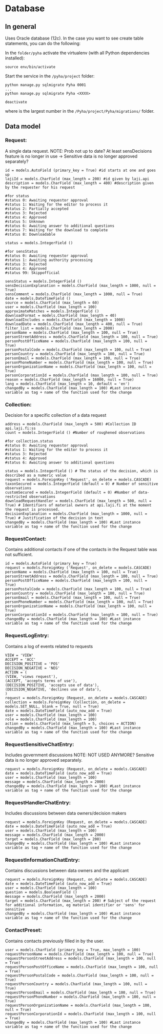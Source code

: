 # Database

## In general

Uses Oracle database (12c).
In the case you want to see create table statements, you can do the following:

In the `folder/pyha` activate the virtualenv (with all Python dependencies installed):

```shell
source env/bin/activate
```

Start the service in the `/pyha/project` folder:

```shell
python manage.py sqlmigrate Pyha 0001
...
python manage.py sqlmigrate Pyha <XXXX>

deactivate
```

where <XXXX> is the largest number in the `/Pyha/project/Pyha/migrations/` folder.



## Data model

### Request:
A single data request.
NOTE: Prob not up to date? At least sensDecisions feature is no longer in use -> Sensitive data is no longer approved separately?

```
id = models.AutoField (primary_key = True) #id starts at one and goes up
lajiId = models.CharField (max_length = 200) #id given by laji.api
description = models.CharField (max_length = 400) #description given by the requester for his request

#for status
#status 0: Awaiting requestor approval
#status 1: Waiting for the editor to process it
#status 2: Partially accepted
#status 3: Rejected
#status 4: Approved
#status 5: Unknown
#status 6: Awaiting answer to additional questions
#status 7: Waiting for the download to complete
#status 8: Downloadable

status = models.IntegerField ()

#for sensStatus
#status 0: Awaiting requestor approval
#status 1: Awaiting authority processing
#status 3: Rejected
#status 4: Approved
#status 99: Skippofficial

sensStatus = models.IntegerField ()
sensDecisionExplanation = models.CharField (max_length = 1000, null = True)
sensComment = models.CharField (max_length = 1000, null = True)
date = models.DateTimeField ()
source = models.CharField (max_length = 60)
user = models.CharField (max_length = 100)
approximateMatches = models.IntegerField ()
downloadFormat = models.CharField (max_length = 40)
downloadIncludes = models.CharField (max_length = 1000)
downloadDate = models.CharField (max_length = 400, null = True)
filter_list = models.CharField (max_length = 2000)
personName = models.CharField (max_length = 100, null = True)
personStreetAddress = models.CharField (max_length = 100, null = True)
personPostOfficeName = models.CharField (max_length = 100, null = True)
personPostalCode = models.CharField (max_length = 100, null = True)
personCountry = models.CharField (max_length = 100, null = True)
personEmail = models.CharField (max_length = 100, null = True)
personPhoneNumber = models.CharField (max_length = 100, null = True)
personOrganizationName = models.CharField (max_length = 100, null = True)
personCorporationId = models.CharField (max_length = 100, null = True)
reason = models.CharField (max_length = 16000, null = True)
lang = models.CharField (max_length = 10, default = 'en')
changedBy = models.CharField (max_length = 100) #Last instance variable as tag + name of the function used for the change
```

### Collection: 
Decision for a specific collection of a data request  

```
address = models.CharField (max_length = 500) #Collection ID api.laji.fi:ss  
count = models.IntegerField () #Number of roughened observations

#for collection.status
#status 0: Awaiting requestor approval
#status 1: Waiting for the editor to process it
#status 3: Rejected
#status 4: Approved
#status 6: Awaiting answer to additional questions

status = models.IntegerField () # The status of the decision, which is described as a numeric value
request = models.ForeignKey ('Request', on_delete = models.CASCADE)
taxonSecured = models.IntegerField (default = 0) # Number of sensitive observations
customSecured = models.IntegerField (default = 0) #Number of data-restricted observations
downloadRequestHandler = models.CharField (max_length = 500, null = True) # Identifiers of material owners at api.laji.fi at the moment the request is processed.
decisionExplanation = models.CharField (max_length = 1000, null = True) # Justification of the decision in text
changedBy = models.CharField (max_length = 100) #Last instance variable as tag + name of the function used for the change
```

### RequestContact: 
Contains additional contacts if one of the contacts in the Request table was not sufficient.

```
id = models.AutoField (primary_key = True)
request = models.ForeignKey ('Request', on_delete = models.CASCADE)
personName = models.CharField (max_length = 100, null = True)
personStreetAddress = models.CharField (max_length = 100, null = True)
personPostOfficeName = models.CharField (max_length = 100, null = True)
personPostalCode = models.CharField (max_length = 100, null = True)
personCountry = models.CharField (max_length = 100, null = True)
personEmail = models.CharField (max_length = 100, null = True)
personPhoneNumber = models.CharField (max_length = 100, null = True)
personOrganizationName = models.CharField (max_length = 100, null = True)
personCorporationId = models.CharField (max_length = 100, null = True)
changedBy = models.CharField (max_length = 100) #Last instance variable as tag + name of the function used for the change
```

### RequestLogEntry:
Contains a log of events related to requests

```
VIEW = 'VIEW'
ACCEPT = 'ACC'
DECISION_POSITIVE = 'POS'
DECISION_NEGATIVE = 'NEG'
ACTION = (
(VIEW, 'views request'),
(ACCEPT, 'accepts terms of use'),
(DECISION_POSITIVE, 'accepts use of data'),
(DECISION_NEGATIVE, 'declines use of data'),
)
request = models.ForeignKey (Request, on_delete = models.CASCADE)
collection = models.ForeignKey (Collection, on_delete = models.SET_NULL, blank = True, null = True)
date = models.DateTimeField (auto_now_add = True)
user = models.CharField (max_length = 100)
role = models.CharField (max_length = 100)
action = models.CharField (max_length = 5, choices = ACTION)
changedBy = models.CharField (max_length = 100) #Last instance variable as tag + name of the function used for the change
```

### RequestSensitiveChatEntry: 
Includes government discussions NOTE: NOT USED ANYMORE? Sensitive data is no longer approved separately.

```
request = models.ForeignKey (Request, on_delete = models.CASCADE)
date = models.DateTimeField (auto_now_add = True)
user = models.CharField (max_length = 100)
message = models.CharField (max_length = 2000)
changedBy = models.CharField (max_length = 100) #Last instance variable as tag + name of the function used for the change
```

### RequestHandlerChatEntry: 
Includes discussions between data owners/decision makers

```
request = models.ForeignKey (Request, on_delete = models.CASCADE)
date = models.DateTimeField (auto_now_add = True)
user = models.CharField (max_length = 100)
message = models.CharField (max_length = 2000)
target = models.CharField (max_length = 200)
changedBy = models.CharField (max_length = 100) #Last instance variable as tag + name of the function used for the change
```

### RequestInformationChatEntry: 
Contains discussions between data owners and the applicant

```
request = models.ForeignKey (Request, on_delete = models.CASCADE)
date = models.DateTimeField (auto_now_add = True)
user = models.CharField (max_length = 100)
question = models.BooleanField ()
message = models.CharField (max_length = 2000)
target = models.CharField (max_length = 200) # Subject of the request for additional information, eg material identifier or 'sens' for sensitive
changedBy = models.CharField (max_length = 100) #Last instance variable as tag + name of the function used for the change
```

### ContactPreset: 
Contains contacts previously filled in by the user.

```
user = models.CharField (primary_key = True, max_length = 100)
requestPersonName = models.CharField (max_length = 100, null = True)
requestPersonStreetAddress = models.CharField (max_length = 100, null = True)
requestPersonPostOfficeName = models.CharField (max_length = 100, null = True)
requestPersonPostalCode = models.CharField (max_length = 100, null = True)
requestPersonCountry = models.CharField (max_length = 100, null = True)
requestPersonEmail = models.CharField (max_length = 100, null = True)
requestPersonPhoneNumber = models.CharField (max_length = 100, null = True)
requestPersonOrganizationName = models.CharField (max_length = 100, null = True)
requestPersonCorporationId = models.CharField (max_length = 100, null = True)
changedBy = models.CharField (max_length = 100) #Last instance variable as tag + name of the function used for the change
```
